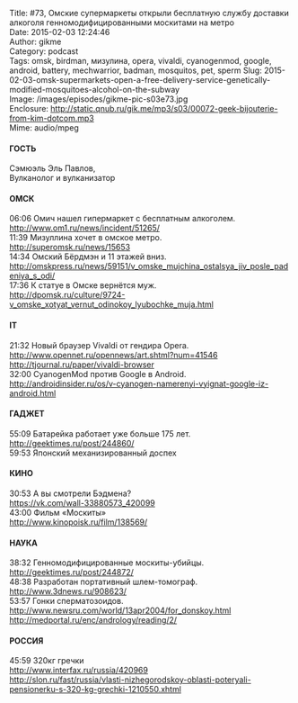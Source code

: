 Title: #73, Омские супермаркеты открыли бесплатную службу доставки алкоголя генномодифицированными москитами на метро  
Date: 2015-02-03 12:24:46  
Author: gikme  
Category: podcast  
Tags: omsk, birdman, мизулина, opera, vivaldi, cyanogenmod, google, android, battery, mechwarrior, badman, mosquitos, pet, sperm
Slug: 2015-02-03-omsk-supermarkets-open-a-free-delivery-service-genetically-modified-mosquitoes-alcohol-on-the-subway  
Image: /images/episodes/gikme-pic-s03e73.jpg  
Enclosure: http://static.qnub.ru/gik.me/mp3/s03/00072-geek-bijouterie-from-kim-dotcom.mp3  
Mime: audio/mpeg

#### ГОСТЬ

Сэмюэль Эль Павлов,  
Вулканолог и вулканизатор 

#### ОМСК

06:06 Омич нашел гипермаркет с бесплатным алкоголем.  
<http://www.om1.ru/news/incident/51265/>  
11:39 Мизуллина хочет в омское метро.  
<http://superomsk.ru/news/15653>  
14:34 Омский Бёрдмэн и 11 этажей вниз.  
<http://omskpress.ru/news/59151/v_omske_mujchina_ostalsya_jiv_posle_padeniya_s_odi/>  
17:36 К статуе в Омске вернётся муж.  
<http://dpomsk.ru/culture/9724-v_omske_xotyat_vernut_odinokoy_lyubochke_muja.html>

#### IT

21:32 Новый браузер Vivaldi от гендира Opera.  
<http://www.opennet.ru/opennews/art.shtml?num=41546>  
<http://tjournal.ru/paper/vivaldi-browser>  
32:00 CyanogenMod против Google в Android.  
<http://androidinsider.ru/os/v-cyanogen-namerenyi-vyignat-google-iz-android.html>

#### ГАДЖЕТ

55:09 Батарейка работает уже больше 175 лет.  
<http://geektimes.ru/post/244860/>  
59:53 Японский механизированный доспех

#### КИНО

30:53 А вы смотрели Бэдмена?  
<https://vk.com/wall-33880573_420099>  
43:00 Фильм «Москиты»  
<http://www.kinopoisk.ru/film/138569/>

#### НАУКА

38:32 Генномодифицированные москиты-убийцы.  
<http://geektimes.ru/post/244872/>  
48:38 Разработан портативный шлем-томограф.  
<http://www.3dnews.ru/908623/>  
53:57 Гонки сперматозоидов.  
<http://www.newsru.com/world/13apr2004/for_donskoy.html>  
<http://medportal.ru/enc/andrology/reading/2/>

#### РОССИЯ

45:59 320кг гречки  
<http://www.interfax.ru/russia/420969>  
<http://slon.ru/fast/russia/vlasti-nizhegorodskoy-oblasti-poteryali-pensionerku-s-320-kg-grechki-1210550.xhtml>
